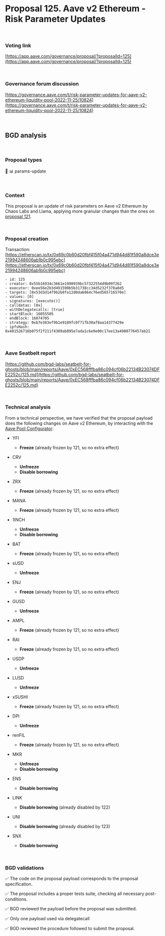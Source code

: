 # Proposal 125. Aave v2 Ethereum - Risk Parameter Updates 

<br>

### Voting link

[https://app.aave.com/governance/proposal/?proposalId=125](https://app.aave.com/governance/proposal/?proposalId=125)

<br>

### Governance forum discussion

[https://governance.aave.com/t/risk-parameter-updates-for-aave-v2-ethereum-liquidity-pool-2022-11-25/10824](https://governance.aave.com/t/risk-parameter-updates-for-aave-v2-ethereum-liquidity-pool-2022-11-25/10824)

<br>

## BGD analysis

<br>

### Proposal types

:wrench: :bar_chart: params-update

<br>

### Context

This proposal is an update of risk parameters on Aave v2 Ethereum by Chaos Labs and Llama, applying more granular changes than the ones on [proposal 121](https://app.aave.com/governance/proposal/?proposalId=121).


<br>

### Proposal creation

Transaction: [https://etherscan.io/tx/0x69c0b60d20fbf415f04a471d944d81f590a8dce3e21994248606ab1b0c995ebc](https://etherscan.io/tx/0x69c0b60d20fbf415f04a471d944d81f590a8dce3e21994248606ab1b0c995ebc)

```
- id: 125
- creator: 0x55b16934c3661e1990939bc57322554d9b09f262
- executor: 0xee56e2b3d491590b5b31738cc34d5232f378a8d5
- targets: [0x53d3d14f9b2b8fe12d0da6864c76ed565716570e]
- values: [0]
- signatures: [execute()]
- calldatas: [0x]
- withDelegatecalls: [true]
- startBlock: 16055505
- endBlock: 16074705
- strategy: 0xb7e383ef9b1e9189fc0f71fb30af8aa14377429e
- ipfsHash: 0x401526716b075f2f211f4309ab895e7ada1c6e9e00c17ee13a4980776457ab21
```

<br>

### Aave Seatbelt report

[https://github.com/bgd-labs/seatbelt-for-ghosts/blob/main/reports/Aave/0xEC568fffba86c094cf06b22134B23074DFE2252c/125.md](https://github.com/bgd-labs/seatbelt-for-ghosts/blob/main/reports/Aave/0xEC568fffba86c094cf06b22134B23074DFE2252c/125.md)

<br>

### Technical analysis

From a technical perspective, we have verified that the proposal payload does the following changes on Aave v2 Ethereum, by interacting with the [Aave Pool Configurator](https://etherscan.io/address/0x311bb771e4f8952e6da169b425e7e92d6ac45756#code):

- YFI
  - **Freeze** (already frozen by 121, so no extra effect)

- CRV
  - **Unfreeze**
  - **Disable borrowing**

- ZRX
  - **Freeze** (already frozen by 121, so no extra effect)

- MANA
  - **Freeze** (already frozen by 121, so no extra effect)

- 1INCH
  - **Unfreeze**
  - **Disable borrowing**  

- BAT
  - **Freeze** (already frozen by 121, so no extra effect)

- sUSD
  - **Unfreeze**

- ENJ
  - **Freeze** (already frozen by 121, so no extra effect)

- GUSD
  - **Unfreeze**

- AMPL
  - **Freeze** (already frozen by 121, so no extra effect)

- RAI
  - **Freeze** (already frozen by 121, so no extra effect)

- USDP
  - **Unfreeze**

- LUSD
  - **Unfreeze**

- xSUSHI
  - **Freeze** (already frozen by 121, so no extra effect)

- DPI
  - **Unfreeze**

- renFIL
  - **Freeze** (already frozen by 121, so no extra effect)

- MKR
  - **Unfreeze**
  - **Disable borrowing**

- ENS
  - **Disable borrowing**

- LINK
  - **Disable borrowing** (already disabled by 122)

- UNI
  - **Disable borrowing** (already disabled by 123)

- SNX
  - **Disable borrowing**



<br>

### BGD validations

:white_check_mark: The code on the proposal payload corresponds to the proposal specification.

:white_check_mark: The proposal includes a proper tests suite, checking all necessary post-conditions.

:white_check_mark: BGD reviewed the payload before the proposal was submitted.

:white_check_mark: Only one payload used via delegatecall

:white_check_mark: BGD reviewed the procedure followed to submit the proposal.
